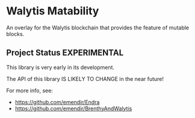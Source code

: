 # Walytis Matability

An overlay for the Walytis blockchain that provides the feature of mutable blocks.

## Project Status **EXPERIMENTAL**

This library is very early in its development.

The API of this library IS LIKELY TO CHANGE in the near future!


For more info, see:
- https://github.com/emendir/Endra
- https://github.com/emendir/BrenthyAndWalytis